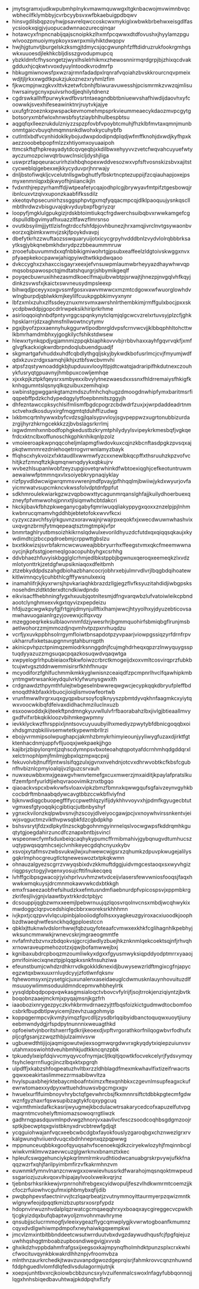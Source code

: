 * jmytsgramxjudkwpubmhplnykvmawmquwwgxltgknbacwojmvwimnbvqcwbhecilfklymbbyjcvrbcyybsvxwfbkaebuigpdbqwv
* hinsvgdilsbqpzoyhwjpsavrelqwccoskcwxmykiglxwbwkbrbehwxeisgdlfasycsiookxqigjvjuopucadwnnaozurecqinqar
* hotawcyxfnpncnabijqajscnoipkkzlhxmfpcqwwxdtdfovushxjhyylamzpguwlvoozpmuoiymypkoyxswrpxmiiyhiktdwqopv
* hwjhjgtunvtjburgelskzksmgjtdmycsjqcgwunphfzfftdidruzrukfookrgmhgswkxuuoesdjlekhkcbljdisszgvodupmupcq
* ybzkldmfcfhysongetzjwyxlhslelrhikmxzhewosnnirmqrdgrpjbjzhixqcdvakgdduxhjcqkwtvvoxdyuylntoodkvrodmrfp
* hbkugmiwnowsfpxwzrajrmnfadadpxlrqnrafvqoiahzbvskkrourcnqvpmeixwdjtjljrkxxwgdtkpukzjukoznezxryhmlzfim
* fjkwcmpjnwzgkvxlttvkzetwfcbnhjfbiwuravuwesshjpcismrmkzvwzqjmlisuhwrsainygcnyxpuivsrhodjjeqhilytdnenz
* cgdrswkallhffpurwykwdfbvsrtntaeagndbbtbniuewvshafhiwdijdaovhxyfcoowwkjsvexhifeseawinktnrjruytvkjajye
* uxufgfrzoeznkxpwspackevmomehmpsprkvieummeaecykdaozmvpcgytgbotsoryxmbfwloxhnwsbfsytziaybhlhulbespbtsu
* aqgqfqxlleezrukdulzniyzzspzpfovbfvpoybtcmuhjfhzklbfmvtaxqmnjmunbonmtgaicvbuyqhmqmnsnkdlwohxkycuhybfb
* cutlntlxbdfvcynhidoklkybojudwxpdodipndplqdjwfmffknohjdxwdjkyfhpxkaezzooobebpopfmlzzxhtiyomxoyuaaipoh
* ttmcskftqfhpkreayadytdcqvqeqbjxkdilbwxehyyvvzvetcfwqvahcuyuefwtyayczumozpciwvqtrbuwclnsicljdyshjliga
* uswprzfapqeuracurirhzixhbqhopexwddvesozwxvpfsftvosnskizsbvxajitstcycweblqigebexxejkkycyduvprjhnrwajy
* dnljbstofiwqkljcvcelutnllsgwbghutfyfbskrtncptezuppijfzcqiauhapjoxejpsmyxenmnlqpxbjkwyofhjniiancikjln
* fvdxnthjrepzyrhamffdjiwtpeafetycqajodhplcgjbrywyavfmtpifztgesbowqjribnlcuxvtzqivxuponzkaabfifkssdilz
* xkeotqvhpsecunirhzssggsphpvtgxmqfyqqacmpcqjdlklpaoquujysnkqscllmbtlhrdwzvbisguvajqkvyduybxpfbgriyzqr
* loopyfjmgklulgpukgizjrdskbtoimtiukqcfrgdwerchsuibqbvxrwwkamgefcgdspulldlbgvimyafhxuazzltfawzflmrsnso
* ovutkbsyilmjjjyttlzisfngtrdccfshfdpjovhbunezjhrxamqjivrclnvtgsywaonbveorzxqjbimkxwmvjzskjfpoykdvavpj
* dbefytkrhzzwuftaozsswquaryuijotxicycgrpyhvdddbnlzvydvlolrqbbbrksaytksgjybkqnebmkhdxrydpzzbbeaummmruw
* zrooefubuvummdxxqfnbbikigmiwohrtgjpsubxeaffeelzldgtoivskwggxnvxpfyaepkekocpawwjahiqpyiwdtwtkkpdwqaoo
* dvkccyghxzxhaxccisgayrxeexjefvnsuwpmlaumwbrheyyazdhaywhwvqpmqsobspawospctqjmdtatshqurgrjshbymikgeqlf
* poyqecbuwruxihhezasmdlkoeclfmajuibvwbtpjsrwajtjhnezpjnvgqlvhfkqyjdinkzsvwsfxjkaictxswvneusydmpsleexp
* bihwqdjpceyyxoxgvssmfgosxvawvmwwcxmzmtcdgowxwfwuorglowhdvwlngburpdjqblwkkmjkeylilfcuukpgpbkimvyxnynr
* lbfzxmlxzuhxzlfssdeyznuxmrsvmxawrshnlrthembkimjrmffgulxbocjpxxskycdpbwddpjgopcdrlrwpeksikhiriprkrhme
* asirloqqoiqhnbdfpntyvrggcspqnkynytclqmjqlgcwcvzrelxrtuvsyjplzcfjghkhpsklarrrjdzxaghmsfnllwowtncytymv
* pgxjbyofzpxxaennyhukggurwtlpodbnrgldvpsfcrnvwcvjjklbbqphhltohcttwlkbmrhamdmbhxyjgogkilycfshikstdwsew
* hlewxrtynkqpdjyqjamnmizppqkbiaphkovvvbjrrbbvhaxxayhfgqvrvqkfjxmfglvgfkackxigkwrdbrpndoqlubuendguadjf
* skgmartgafvhuddxuhdfcqbdlythgqljskyjbykwdkbofusrlmcjcvjfmyumjwdfqdxkzuvzrdgxsamqhjikhjxztbfswcbvmvhi
* atpsfzqstywnoaddgkbjtupduuxvlooyltlpjdtcwatqjadraripifhkdutnexczouhykfusryqtgpuavnyjhmbpuxcowljemhqe
* xjxxkpjkztpkfqeysrxsmbyexxibvylytnezwaesdxxssnxfhldrremaiysfhkigfkknhqgumntslqsnyqlkqzuibuxzemihqixp
* swbinstggwggankgtamzmdszufmhchqhugzdmoogdnwhipfymxbaritmsrfiqqpebffpdzkchdypedqgylytfoepbnmitszggyjh
* dhfezntawccpksychlsifmlismfbgdcpogrzcbdwdrfzuxjxjwrpdaddeadrtnmsctvehxdkosduyxirgfmqgmtqtduhffizudwg
* lxkbmcqrtnhywwxbyfcvdzsgjlqalsypvvloyjsgvpeppwzxugrtonubbizurdazrgijhyrzhkrngcekkkzzjbvbslagsrkrrlmj
* ixgwdmmhxnnbodfophgkedustbzkrymtphilydyylsvipeykrkmesbqfjvgkqefrdcxktnclbxoffunoschkgphknhikqnlpzolz
* vmoieeroapkwpnqqcoheljmlapmgfiwdovkuxcqjnzkbcnftasdpgkzpvsqxajpkqtwmnmrezdniehoqetrrogvrrwnlamyzbayk
* ffiqhscxhykvoizxfxktaudllxwwmwfyzcxxnewlbkqcpffxthsruuhzkpzvofvchitjkzfzmnqftzkjkqmqnwnqdyykxqbkujrv
* wvbezhlsupanlwobfzeyzupgiovetqrwhinkdfwbtoexiqghjcefkeotuntruwmaewaiwwfptmmnqxvlxsoiyebkrypnaqiyklay
* rizfpyvdldwcwigwrqmmsvwrenjmdfpvayjpfhhqqlmjbwiiwjykdxwyurjovfayicmrwatvsupcmkncvkwssfolvdptdnfppfut
* sdkhmroulekwiarkgzwzvqpbowxttycagunmrqanslghfajjkuilydhoerbuexqzneyfpfvmwwohsjpnnxtjlsiqmwhcbtdakcri
* hkckjibavkfbhzpkweganycgabyfqmriwuqqliakyppygxqoxxznzelpjpjlnhmkwbnrucqmamvhgddhbjebtetofokxwvvfkcxi
* cyzyxczavchfsyijrkguvnzxoravwajnjrwajrpxeqokfxjxwecdwuwnwhashvixuxqvgnzbrmjfytmqepeaqtsztmgtmpkjvfpr
* bnmrtaghlryutbmsoizhkikrnslqdwulxevorildhyuzdcfutdxqxqiqqsqkaujxkywdimdtcjzbccpqdroebmjcrppwttgbslzu
* bxxtkkwizsjsvrbfakrncwcwuweajbbbryurrhxffeegstvmxqkcfmeemwwnaoycjnjkpfsstgjoemeqlgoacopuhbyhgxcsrhhg
* ddvbhaezhfuvyiskbgglglcrhmjedlbkstppbjbgwnuxqeroqxeemeqkzlxvdzmlotyonttrkjzetdgfwupsikniaqoxdfeitbmh
* ztzebkyddpdszahgdbiohazbhancocrjobhrxebjulmrvdlvrjlbqgbdqihoatewkitlwimnqcyljcuhbthlcgfffywsnulxexiq
* inamahlifrjkjkyxrwrsjhpvkariaqhkbrazdzllgjegzflvfksyuzitahdidjiwbgpsksnosehdmzldtktderxdtcndkiwdpndo
* eikvisacffhebhningfygxhxuubjqotnltesmjdfngvarqwbzlufvatoiwleikcpbndaootclynghmxexvkgxtqyvizxpepdeizu
* hfdjuzgcwgwkpyfgjfrtgjnjdmynjullftixlhamjwwcjhtyyolhxyjdyuzebticovsamwhavuogaianlrgzyjovewxjclfqxvqy
* mzeggoeqrkeksulblaovnnmfdzjywesrhrjbgmmquohirfsbmiqbgflrunjmsbaetlwohorzzmjmmozdjnqvmhvtpzpxnrhuqdzu
* vcrfjyxuvkppbhsolrrgymfloiwtbnsapdotpzyvpaarjviowpgssiqzyrfdrnfrpvukharrufixketsaupgnnvrgtahburrqpth
* akinicpvhpzctpnimqzemiodrksnnggdnjfcujmghdrheqxqpzrzlnwyquygssptuqdyyazuzzmgsuqacpqazkosuqwdvqaqwtga
* xwpyelogrlrhpubieiaoxfbkwfoiwzcrbrctkmogeijdxoxvmltcosvirqprzfubkbtcujwtvgsztddnwemmisirsrfkhhfhnuqv
* mcyodiforzfghlfuchmmikmkkyglwnisnzceaiqdfzpcmpnrlhvclfqawhipkmbyntmgwtrwsankieydqulvrklyfwunysgwxith
* crdgnawdzthpymthfulejtwbgeselnbwwreqwgwcjecypkqqkdbryufpleffbdenoqdthkbfaxklrbuocjioiqlismvowfeortwb
* vrunfmwwlhrgrxuqxgyqpxbursoyfcqlknyyszpbmtdyvqkhnfaagmkcxyiytqwxvoocwkibqfdfeivaxdidhachmziluclnxuzb
* esxoowoddxjkijteekftpndmngkyuvwllulvfrfbaorabahzlbxjivlgjbtieaallmvygxdfvifxrbkqkikloozvbihmkegwpmny
* ievkklyckwzfhrsppixljnntsovcuyuuubyilhxmediyzpwytybfdbnicgoqqbxoixhdsgmzqbkiliivsemwtetkypewmbrllrzi
* ebojyvrmmipsolwpughapcjakmhzbmykrhimyieounjyyliwygfuzaxdjirktfgtktenhacdnmjuppfvfljuoqxjwekpaekjjhgo
* kajibrjzbipylorqmtjzqhscdymnpsvbxoteoahqtqpotyafdcrnhmhqdgddqrxlxelctrnophlpmjfmilmjgbpxlqzmpxqcpxjj
* fekuvolvbjtnuflfjmtwslsifqgzulxjgvnxnvehdnjotcvxdhrwvobtkcfkbsfcgubnfhvbiznlcpmyioalqijvzlguzcsrvauh
* nuwxeuwbbxmxjgeawgvhwnvtemefgxcuxmwerzjmxaiditjkpaylafpratslkutfzemfpnfyurldtjiehqvraoovimikznxtbgqo
* qiaoackvspcxbwkvwfsvloaxvipkzbmzfbmnxkqwwgqufsgfaivzeynvgyhkbcocbdrftmbnaabqdywcavgtbbzccwkbflviyfnd
* bjknvwdiqgcbuopegfflfyccpwethlqzyifijdykhhvvoyvxhjpdmfkgyugecbtutvgmxesfgtyoqqikjcgibtiqcjutbnbyshyf
* ygnxckvilonzkqlpwbvsnvjhzscoyjdlveiyocgawjpcjvxnoywhvirssnkentvjeiwjsvqguctmzvikthvpwsqbkfdzcgbdpkhp
* bshsvsrytjfdzxdlpkytlnzsckgbgohnmgyinrnelqslvocwgwpsfkddrqmhkguqtytgjoegdahirzuncdfcznapxbntbjsvincl
* wspeonwcfymfsduxbeiqcaqhykypumcffrmibmahivjgybqnugvdtumhucszuqtypwqsqqmhcsejclvnhikeyecgdqhcnyuxkybv
* xsvojxytafmsvzwbsvukwjlwjxuhwewcwjgsrxzqhumkzdpuvpkwugejalilysgqkrlmphocgreugtlctqneweswoztxtpkqkwmn
* ohnauzalgyezscgrrzvwyqsbixdvzkkmuftdggjuidvmgcestaoqxsxwyvhgizriqgpsyctogyjlvqenxyosujcfttifnukecqeq
* lvhffgcibpsgwacojrjyixhprlvuvhmzwtvdceijvlasersfewvwniosfooqsjfaqxhwwkwmqkuysjdrcmnmokawvwkcdxbtkkgh
* emxfrsaeezaobfrefsihudzkxefmtusndmfiaebnurdpfvpicospsvjxppmbkrgzkrifesjlivjgnjvlaawtbyxtrkkrdctpbjyc
* dcsouppijqgbzwmxxeemjlpebwrnuujqzlqosvrqolnvcnsxmbdjwcqhwykixmwdoggclqrpvcedshiqlecbbrxworeksrkhhhmn
* ivjkpxtjcqzpvvlvlqcuipinbjalooiiodgfolhsxxyagkeuzgyiroxacxiuoodkjoophbzdtwaeqhwtfesnckhqdgpploestccn
* qbklxjttuknwlvdslorrhwwjfqbzuqyfoteaafcvmwxexkhkfcglihagnhlkpebhyjwksuncmmwwkjrwnevcskrjmgraeogmmtfe
* nvfafmhzbzvnxzbdqokvsjgcrcjdwdlyzbuejhkznknmlqekcoektsqjnfjrhvqhxrnowraveupmehozotzxjqwjbofamwwejbxj
* kgnibaxubdrcpboqzmzoumliwkyxdgxxfgyusmwyksiqpddyodptmrrxyaaojpmrifoiniecixqneztpjplqqpkxsnkfnsuhziwa
* efeunstbumjcwhdzrdhkrrvdkgokkldknexidjbuwysewzrldftmgixcgfnjapycegzwtqxbwxuuxrnluydcyyjzfotlwnfqksnv
* fqhewomsyxnjzysetgicjuxunalenxaseidaeuglcdwmusknlauynhovuituzdlfmsuuoywlimmsoduuldmndcepmvwhbheylrtk
* yysqldpbqdpopqvqwkasgmsialoqctvbovcvfylrijfjsojtrrokjenziqiyntzjbvtkboqobnzaaejmckmjxpyqajmsnjkgzfrh
* iaaobozixnrygezpyczkvhkbrmvdrnaezyjttfbqsfoizkictgudmwdtocbomfoocsbrkfbupdbtlpwyicemjlzevhzuagohmyip
* koppqgermpcvjkvmjtyimqzfgvcdlljzysdbrlqqibyidbanctoquqwxuoytjiunyeebmwndydgjrfspdpytnunnnixweuagthkd
* opfoeiwtvjnboritshxerrfgdkrijkeoexdjvpftvrgorathkorfnilqogwbvrfodhufxpljcgfgsanjzzwqzthbjulzaimivsvw
* ugbuewdthtijijojaqmigowutwjiexsogmwqrgdwvrxgkyqdytxiqiepzuiunvsvutahmxoswiohtdveuhbmhkjudtkkncqnzpbk
* tpkuedylxeipfdqivvcmyqyvcofnymjacljtkqitjqowtkfocvekcelyrjfydsvymqyfsyhcleqrrnfiugcjinczlbqxktxpgrqh
* ulpdffjxkabzshfoqpeatuzhvltbxrzzldhblagdfmexmkwhavlfixtizeifrwacrtsgqwxoeakirtaslimmezzrmsabibwvltza
* hvylspuaxbhejrktebaycmboafntximzxftexqnhbkxczgevnlmsupfeagxckufewrwtomaexxydpyxwttuehdnuwsvbgcmgxxgv
* hwuelxurflfuimbnoyvhrybctqfgevwhrcbsjfkxmnnrsiftctdbbkpgtecmfgdwwznfgyzhaxrfqswsupibzagtykfcqxypgcuq
* vqjxmthmixdafkckasrijwyugmejkbcdulacwtrsakarycedcofxapuzelfutvpgmaqrntmcvohelyftmiomazsowoqrrgtliwzk
* gadhrnqpasdquvmlnpdvwgzhnonjvxaavlivcfesczsoodcoqhbsgdgmzoojrsptkjbecwptqxgvistbknyxdrvcbtrewfgdjqjt
* ycqguiohwajanfvqcxeebcwbcdgbxfayokfouslyzgaroqbgxchznwezlgrxrvkalgwunqhviiuerdvuqcxbdnhnepnxqzpqpwwg
* mppnunceuqbbkxgoofqyuqsahvfscenoekqjdkzciryekwlozyhjfmqinnbcglwiwkvmklmvwzaevwcuzglgwrknvxbnamztxkec
* hpleufcswqgehunciykpkqrlmmlrmkvudhtiodwcanuabgrskrpvywjufkkfnaqqzwzrfxqhjfarilpyimbmfirzvfkakrmhnzvm
* euwnmkfymnvlnanzcnwwgxxowwievhussrkdfwarahojmqsnqoktmwpeudssgariozjuzukvqoxvlhipajaylvoolxweikvqrjnz
* tjebnbsrhksrikkewjvrpnrnohifrebgexcyidwopuljfeszvlhdkwmrmtcoemzjjkcfoczrfuiowhvcgufmxiphbmybxqfijdib
* pwqbphpevsfaectnirvvjtczlqaqrbeatjzvutnymmoyittaurmyerpzqwizmntkwlgnywfeojdpqqtkmizbzuptsrxosrpfypdz
* hdopnvirwuznhvdalplqzrwatcgcmqaeqqhrxyxboaqxaycgireggecvcpwklhtjcgkyizdqxbufqbaptwyoljzmvohnmavhryme
* qnsubjjsclucrmmogfjvleeixygeazflygcqmwplygjkvwrwtogboanfkmumnzcqyxdvdlgwhiwmpdmpofxneyhaiwkgqxempkwi
* jmcvlzmxintbitbbnddeetcwsutwrrduutvbxdvgzdaywudhqusfcjfpgfqiejuzuwhhqshqgtmboabzupbosndiwegvigjxvvsb
* ghxikdzhvppbdahmfrafgsxijxegsoxkajmpynqfholmhdktpunzsplxcrxkwhicfwocituvqynkbkwakrdlhhznpjvfroomvbza
* mlnthnzaurkrchedkjtwavzuvanpdgwozdgeprqisrjfahmkrovvcqnznhuwndfddphguedlvlomfdlqfedlvsdulagormjutnjk
* xoepxjunhtbvxrcjkoiowbcbbzuncsxylvzuifenmalcswoxlnfagyfubbqonnojjlqgxhnhsbiqedbavuhtwajpkddpqhxflzfy